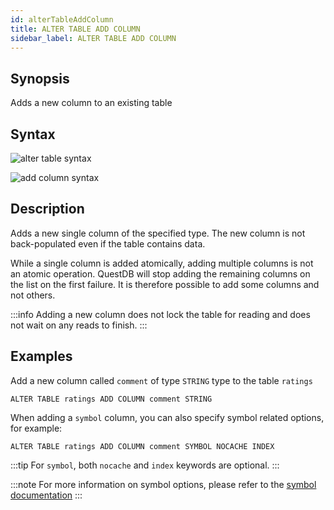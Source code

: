 ```yaml
---
id: alterTableAddColumn
title: ALTER TABLE ADD COLUMN
sidebar_label: ALTER TABLE ADD COLUMN
---
```


## Synopsis

Adds a new column to an existing table

## Syntax

![alter table syntax](/img/doc/diagrams/alter-table.svg)

![add column syntax](/img/doc/diagrams/alter-table-add-column.svg)

## Description

Adds a new single column of the specified type. The new column is not
back-populated even if the table contains data.

While a single column is added atomically, adding multiple columns is not an
atomic operation. QuestDB will stop adding the remaining columns on the list on
the first failure. It is therefore possible to add some columns and not others.

:::info
Adding a new column does not lock the table for reading and does not
wait on any reads to finish.
:::

## Examples

Add a new column called `comment` of type `STRING` type to the table `ratings`

```questdb-sql title="New column"
ALTER TABLE ratings ADD COLUMN comment STRING
```

When adding a `symbol` column, you can also specify symbol related options, for
example:

```questdb-sql title="New symbol column"
ALTER TABLE ratings ADD COLUMN comment SYMBOL NOCACHE INDEX
```

:::tip
For `symbol`, both `nocache` and `index` keywords are optional.
:::

:::note
For more information on symbol options, please refer to the
[symbol documentation](symbol.md)
:::

